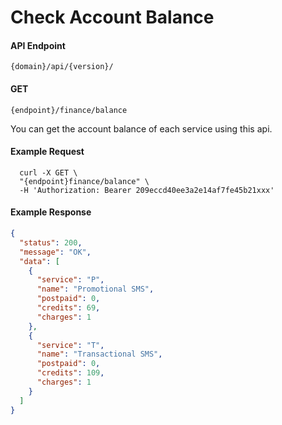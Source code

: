 # Check Account Balance

#### API Endpoint

```
{domain}/api/{version}/
```

#### GET

```
{endpoint}/finance/balance
```

You can get the account balance of each service using this api.

#### Example Request

```curl
  curl -X GET \
  "{endpoint}finance/balance" \
  -H 'Authorization: Bearer 209eccd40ee3a2e14af7fe45b21xxx'
```

#### Example Response

```json
{
  "status": 200,
  "message": "OK",
  "data": [
    {
      "service": "P",
      "name": "Promotional SMS",
      "postpaid": 0,
      "credits": 69,
      "charges": 1
    },
    {
      "service": "T",
      "name": "Transactional SMS",
      "postpaid": 0,
      "credits": 109,
      "charges": 1
    }
  ]
}
```
